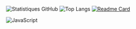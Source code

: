 ![Statistiques GitHub](https://github-readme-stats.vercel.app/api?username=mathieuMSdos&show_icons=true&theme=default&hide_rank=true)
![Top Langs](https://github-readme-stats.vercel.app/api/top-langs/?username=mathieuMSdos&layout=compact&theme=default)
[![Readme Card](https://github-readme-stats.vercel.app/api/pin/?username=mathieuMSdos&repo=Reelo-social-network-)](https://github.com/mathieuMSdos/Reelo-social-network-)

![JavaScript](https://img.shields.io/badge/javascript-%23323330.svg?style=for-the-badge&logo=javascript&logoColor=%23F7DF1E)

